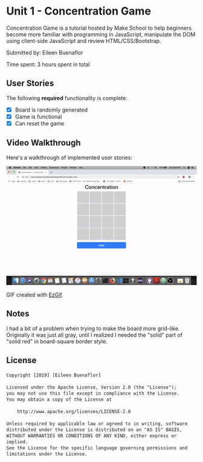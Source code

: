 # Unit 1 - Concentration Game

Concentration Game is a tutorial hosted by Make School to help beginners become more familiar with programming in JavaScript, manipulate the DOM using client-side JavaScript
and review HTML/CSS/Bootstrap.

Submitted by: Eileen Buenaflor

Time spent: 3 hours spent in total

## User Stories

The following **required** functionality is complete:

* [X] Board is randomly generated
* [X] Game is functional
* [X] Can reset the game

<!-- The following **optional** features are implemented:
* [ ] Added 
* [ ] UI animations
* [ ] Remembering the bill amount across app restarts (if <10mins)
* [ ] Using locale-specific currency and currency thousands separators.
* [ ] Making sure the keyboard is always visible and the bill amount is always the first responder. This way the user doesn't have to tap anywhere to use this app. Just launch the app and start typing. -->


## Video Walkthrough 

Here's a walkthrough of implemented user stories:

<img src='ezgif.com-video-to-gif.gif' title='Video Walkthrough' width='' alt='Video Walkthrough' />

GIF created with [EzGif](https://ezgif.com/video-to-gif).

## Notes

I had a bit of a problem when trying to make the board more grid-like.
Originally it was just all gray, until I realized I needed the "solid" part of "solid red" in board-square border style.

## License

    Copyright [2019] [Eileen Buenaflor]

    Licensed under the Apache License, Version 2.0 (the "License");
    you may not use this file except in compliance with the License.
    You may obtain a copy of the License at

        http://www.apache.org/licenses/LICENSE-2.0

    Unless required by applicable law or agreed to in writing, software
    distributed under the License is distributed on an "AS IS" BASIS,
    WITHOUT WARRANTIES OR CONDITIONS OF ANY KIND, either express or implied.
    See the License for the specific language governing permissions and
    limitations under the License.